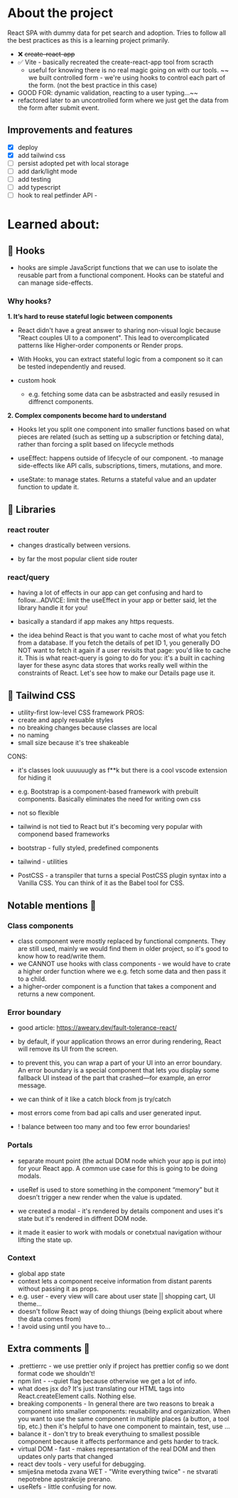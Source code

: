 # About the project

React SPA with dummy data for pet search and adoption. Tries to follow all the best practices as this is a learning project primarily.   


- ❌ ~~create-react-app~~
- ✅ Vite - basically recreated the create-react-app tool from scracth
  - useful for knowing there is no real magic going on with our tools.
~~ we built controlled form - we're using hooks to control each part of the form. (not the best practice in this case)
- GOOD FOR: dynamic validation, reacting to a user typing...~~
- refactored later to an uncontrolled form where we just get the data from the form after submit event.

## Improvements and features

- [x] deploy 
- [x] add tailwind css
- [ ] persist adopted pet with local storage
- [ ] add dark/light mode
- [ ] add testing
- [ ] add typescript
- [ ] hook to real petfinder API - 

# Learned about:


## 🎣 Hooks 
-  hooks are simple JavaScript functions that we can use to isolate the reusable part from a functional component. Hooks can be stateful and can manage side-effects.



### Why hooks?

**1. It’s hard to reuse stateful logic between components**

- React didn't have a great answer to sharing non-visual logic because "React couples UI to a component". This lead to overcomplicated patterns like Higher-order components or Render props.
- With Hooks, you can extract stateful logic from a component so it can be tested independently and reused. 

- custom hook 
  - e.g. fetching some data can be asbstracted and easily resused in diffrenct components.

 **2. Complex components become hard to understand**


- Hooks let you split one component into smaller functions based on what pieces are related (such as setting up a subscription or fetching data), rather than forcing a split based on lifecycle methods
- useEffect: happens outside of lifecycle of our component. 
  -to manage side-effects like API calls, subscriptions, timers, mutations, and more.

- useState: to manage states. Returns a stateful value and an updater function to update it.

## 📕 Libraries 

### react router 
- changes drastically between versions.

- by far the most popular client side router

### react/query

- having a lot of effects in our app can get confusing and hard to follow...ADVICE: limit the useEffect in your app or better said, let the library handle it for you!

- basically a standard if app makes any https requests. 

- the idea behind React is that you want to cache most of what you fetch from a database. If you fetch the details of pet ID 1, you generally DO NOT want to fetch it again if a user revisits that page: you'd like to cache it. 
This is what react-query is going to do for you: it's a built in caching layer for these async data stores that works really well within the constraints of React. Let's see how to make our Details page use it.


## 💨 Tailwind CSS 

- utility-first low-level CSS framework
PROS:
- create and apply resuable styles
- no breaking changes because classes are local
- no naming
- small size because it's tree shakeable

CONS:
- it's classes look uuuuuugly as f**k but there is a cool vscode extension for hiding it

- e.g. Bootstrap is a component-based framework with prebuilt components. Basically eliminates the need for writing own css
- not so flexible 

- tailwind is not tied to React but it's becoming very popular with componend based frameworks
- bootstrap - fully styled, predefined components
- tailwind - utilities

- PostCSS - a transpiler that turns a special PostCSS plugin syntax into a Vanilla CSS. You can think of it as the Babel tool for CSS.


## Notable mentions 👀


### Class components

- class component were mostly replaced by functional compnents. They are still used, mainly we would find them in older project, so it's good to know how to read/write them.
- we CANNOT use hooks with class components - we would have to crate a higher order function where we e.g. fetch some data and then pass it to a child.
- a higher-order component is a function that takes a component and returns a new component.


### Error boundary

- good article: https://aweary.dev/fault-tolerance-react/

- by default, if your application throws an error during rendering, React will remove its UI from the screen. 
- to prevent this, you can wrap a part of your UI into an error boundary. An error boundary is a special component that lets you display some fallback UI instead of the part that crashed—for example, an error message.
-  we can think of it like a catch block from js try/catch
- most errors come from bad api calls and user generated input.
- ! balance between too many and too few error boundaries!


### Portals 
- separate mount point (the actual DOM node which your app is put into) for your React app. A common use case for this is going to be doing modals. 
- useRef is used to store something in the component “memory” but it doesn’t trigger a new render when the value is updated.
- we created a modal - it's rendered by details component and uses it's state but it's rendered in diffrent DOM node. 

- it made it easier to work with modals or conetxtual navigation withour lifting the state up.

### Context

- global app state 
- context lets a component receive information from distant parents without passing it as props. 
- e.g. user - every view will care about user state  ||  shopping cart, UI theme...
- doesn't follow React way of doing thiungs (being explicit about where the data comes from)
- ! avoid using until you have to...










## Extra comments 💬

- .prettierrc - we use prettier only if project has prettier config so we dont format code we shouldn't!
- npm lint - --quiet flag because otherwise we get a lot of info.
- what does jsx do? It's just translating our HTML tags into React.createElement calls. Nothing else.
- breaking components - In general there are two reasons to break a component into smaller components:
  reusability and organization. When you want to use the same component in multiple places (a button, a tool tip, etc.) then it's helpful to have one component to maintain, test, use ...
- balance it - don't try to break everythuing to smallest possible component because it affects performance and gets harder to track.
- virtual DOM - fast - makes represantation of the real DOM and then updates only parts that changed
- react dev tools - very useful for debugging.
- smiješna metoda zvana WET - "Write everything twice" - ne stvarati nepotrebne apstrakcije prerano.
- useRefs - little confusing for now.